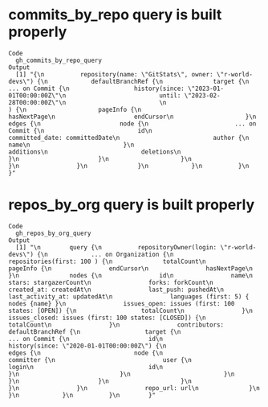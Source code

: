 # commits_by_repo query is built properly

    Code
      gh_commits_by_repo_query
    Output
      [1] "{\n          repository(name: \"GitStats\", owner: \"r-world-devs\") {\n            defaultBranchRef {\n              target {\n                ... on Commit {\n                  history(since: \"2023-01-01T00:00:00Z\"\n                          until: \"2023-02-28T00:00:00Z\"\n                          \n                          ) {\n                    pageInfo {\n                      hasNextPage\n                      endCursor\n                    }\n                    edges {\n                      node {\n                        ... on Commit {\n                          id\n                          committed_date: committedDate\n                          author {\n                            name\n                          }\n                          additions\n                          deletions\n                        }\n                      }\n                    }\n                  }\n                }\n              }\n            }\n          }\n        }"

# repos_by_org query is built properly

    Code
      gh_repos_by_org_query
    Output
      [1] "\n        query {\n          repositoryOwner(login: \"r-world-devs\") {\n            ... on Organization {\n              repositories(first: 100 ) {\n              totalCount\n              pageInfo {\n                endCursor\n                hasNextPage\n              }\n              nodes {\n                id\n                name\n                stars: stargazerCount\n                forks: forkCount\n                created_at: createdAt\n                last_push: pushedAt\n                last_activity_at: updatedAt\n                languages (first: 5) { nodes {name} }\n                issues_open: issues (first: 100 states: [OPEN]) {\n                  totalCount\n                }\n                issues_closed: issues (first: 100 states: [CLOSED]) {\n                  totalCount\n                }\n                contributors: defaultBranchRef {\n                  target {\n                    ... on Commit {\n                      id\n                      history(since: \"2020-01-01T00:00:00Z\") {\n                        edges {\n                          node {\n                            committer {\n                              user {\n                                login\n                                id\n                              }\n                            }\n                          }\n                        }\n                      }\n                    }\n                  }\n                }\n                repo_url: url\n              }\n            }\n            }\n          }\n        }"

